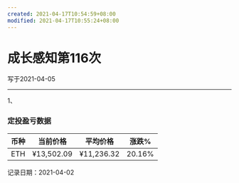 ```yaml
---
created: 2021-04-17T10:54:59+08:00
modified: 2021-04-17T10:55:24+08:00
---
```


# 成长感知第116次

写于2021-04-05

-----

1、

### 定投盈亏数据

| 币种 | 当前价格 | 平均价格 |  涨跌%  |  
| :--: | :----------: | :----------: | :-----: |
| ETH  |  ¥13,502.09 |   ¥11,236.32 | 20.16% |

记录日期：2021-04-02